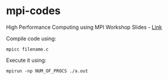 # mpi-codes

High Performance Computing using MPI Workshop Slides - [Link](https://www.slideshare.net/ankitmahato/hpc-workshop)

Compile code using:
```
mpicc filename.c
```

Execute it using:
```
mpirun -np NUM_OF_PROCS ./a.out
```
